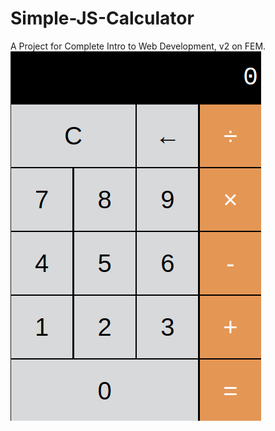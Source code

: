 # Simple-JS-Calculator
A Project for Complete Intro to Web Development, v2 on FEM.
![Alt text](calculator.png?raw=true "Title")
